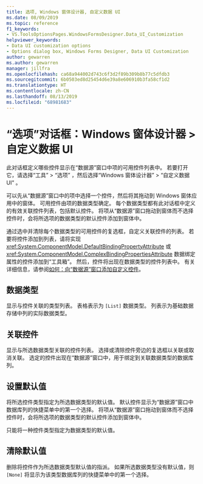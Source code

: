 ```yaml
---
title: 选项, Windows 窗体设计器, 自定义数据 UI
ms.date: 08/09/2019
ms.topic: reference
f1_keywords:
- VS.ToolsOptionsPages.WindowsFormsDesigner.Data_UI_Customization
helpviewer_keywords:
- Data UI customization options
- Options dialog box, Windows Forms Designer, Data UI Customization
author: gewarren
ms.author: gewarren
manager: jillfra
ms.openlocfilehash: ca68a944002d743c6f3d2f89b309b8b77c5dfdb3
ms.sourcegitcommit: 6b0503ed8d25454d6e39a8e606910b3fa58cf1d2
ms.translationtype: HT
ms.contentlocale: zh-CN
ms.lasthandoff: 08/13/2019
ms.locfileid: "68981683"
---
```

# <a name="options-dialog-box-windows-forms-designer--data-ui-customization"></a>“选项”对话框：Windows 窗体设计器 > 自定义数据 UI

此对话框定义哪些控件显示在“数据源”窗口中项的可用控件列表中。 若要打开它，请选择“工具”   > “选项”  ，然后选择“Windows 窗体设计器”   > “自定义数据 UI”  。

可以先从“数据源”窗口中的项中选择一个控件，然后将其拖动到 Windows 窗体应用中的窗体。 可用控件由项的数据类型确定。 每个数据类型都有此对话框中定义的有效关联控件列表，包括默认控件。 将项从“数据源”窗口拖动到窗体而不选择控件时，会将所选项的数据类型的默认控件添加到窗体中。

通过选中并清除每个数据类型的可用控件的复选框，自定义关联控件的列表。 若要将控件添加到列表，请将实现 <xref:System.ComponentModel.DefaultBindingPropertyAttribute> 或 <xref:System.ComponentModel.ComplexBindingPropertiesAttribute> 数据绑定属性的控件添加到“工具箱”。 然后，控件将出现在数据类型的控件列表中。 有关详细信息，请参阅[如何：向“数据源”窗口添加自定义控件](../..//data-tools/add-custom-controls-to-the-data-sources-window.md)。

## <a name="data-type"></a>数据类型

显示与控件关联的类型列表。 表格表示为 `[List]` 数据类型。 列表示为基础数据存储中列的实际数据类型。

## <a name="associated-controls"></a>关联控件

显示与所选数据类型关联的控件列表。 选择或清除控件旁边的复选框以关联或取消关联。 选定的控件出现在“数据源”窗口中，用于绑定到关联数据类型的数据库列。

## <a name="set-default"></a>设置默认值

将所选控件类型指定为所选数据类型的默认值。 默认控件显示为“数据源”窗口中数据库列的快捷菜单中的第一个选择。 将项从“数据源”窗口拖动到窗体而不选择控件时，会将所选项的数据类型的默认控件添加到窗体中。

只能将一种控件类型指定为数据类型的默认值。

## <a name="clear-default"></a>清除默认值

删除将控件作为所选数据类型默认值的指派。 如果所选数据类型没有默认值，则 `[None]` 将显示为该类型数据库列的快捷菜单中的第一个选择。